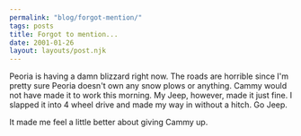 ```yaml
---
permalink: "blog/forgot-mention/"
tags: posts
title: Forgot to mention...
date: 2001-01-26
layout: layouts/post.njk
---
```


Peoria is having a damn blizzard right now. The roads are horrible since I'm pretty sure Peoria doesn't own any snow plows or anything. Cammy would not have made it to work this morning. My Jeep, however, made it just fine. I slapped it into 4 wheel drive and made my way in without a hitch. Go Jeep.

It made me feel a little better about giving Cammy up.